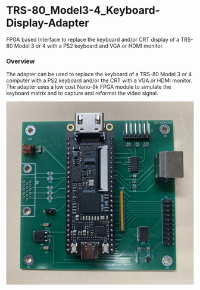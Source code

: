 # TRS-80_Model3-4_Keyboard-Display-Adapter
FPGA based Interface to replace the keyboard and/or CRT display of a TRS-80 Model 3 or 4 with a PS2 keyboard and VGA or HDMI monitor.

### Overview

The adapter can be used to replace the keyboard of a TRS-80 Model 3 or 4 computer with a PS2 keyboard and/or the CRT with a VGA or HDMI monitor.  The adapter uses a low cost Nano-9k FPGA module to simulate the keyboard matrix and to capture and reformat the video signal.

<img src="doc/key80.jpg">
